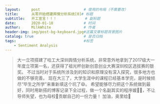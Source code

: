 ```yaml
---
layout:     post                    # 使用的布局（不需要改）
title:      从零开始搭建舆情分析系统[0]# 标题 
subtitle:   开工宣言！！！ 			# 副标题
date:       2020-01-18              # 时间
author:     MilkWhite               # 作者
header-img: img/post-bg-keyboard.jpg#这篇文章标题背景图片
catalog: true                       # 是否归档
tags:                               #标签
    - Sentiment Analysis
---
```


>大一立项搭建了哈工大深圳舆情分析系统，非常意外地拿到了2017级大一年度立项第一名，还获得了祖光杯创新创意创业大赛深圳校区选拔赛的银奖。
>不过当时对于系统所涉及到的知识和原理没有深入探究，很多地方也做的不够完善。
>现在大三了，大学生涯中的课程已经基本学完，是时候倾尽“毕生之所学”来重新填这个坑了😄。
>希望能够尽力把这个系统做到最好，同时用新搭的博客记录下全过程，做一个名副其实的程序媛👨‍💻，不让导师失望，也为母校🏫贡献自己的一份力量！
>加油，奥里给💪












